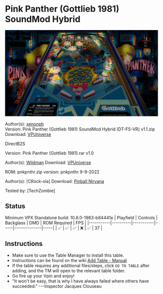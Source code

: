 # Pink Panther (Gottlieb 1981) SoundMod Hybrid

![Table Preview](../../images/vpx-pinkpanther-preview.jpg)

Author(s): [xenonph](https://www.vpforums.org/index.php?showuser=14100)  
Version:  Pink Panther (Gottlieb 1981) SoundMod Hybrid (DT-FS-VR) v1.1.zip
Download:  [VPUniverse](https://vpuniverse.com/files/file/20596-pink-panther-gottlieb-1981-soundmod-hybrid-dt-fs-vr/)

DirectB2S

Version: Pink Panther (Gottlieb 1981).rar v1.0

Author(s): [Wildman](https://vpuniverse.com/profile/5-wildman/) 
Download:  [VPUniverse](https://vpuniverse.com/files/file/3739-pink-panther-gottlieb-1981/)

ROM: pnkpnthr.zip
version: pnkpnthr 9-9-2022

Author(s): [CRock-ola]
Download:  [Pinball Nirvana](https://pinballnirvana.com/forums/resources/pnkpnthr.2182/)

Tested by:
[TechZombie]

## Status 

Minimum VPX Standalone build: 10.8.0-1983-b84441e
| Playfield | Controls | Backglass | DMD | ROM Required | FPS | 
|-----------|----------|-----------|-----|--------------|-----|
| :white_check_mark: | :white_check_mark: | :white_check_mark: | :x: | :white_check_mark: | 37 |

## Instructions

- Make sure to use the Table Manager to install this table.
- Instructions can be found on the wiki [Add Table - Manual](https://github.com/LegendsUnchained/vpx-standalone-alp4k/wiki/%5B04%5D-%F0%9F%A7%A1-TM-%E2%80%90-Other-Features#add-table---manual)
- If the table requires any additional files/steps, click `GO TO TABLE` after adding, and the TM will open to the relevant table folder.
- Go fire up your Vpin and enjoy!
- "It won't be easy, that is why I have always failed where others have succeeded." ---Inspector Jacques Clouseau

